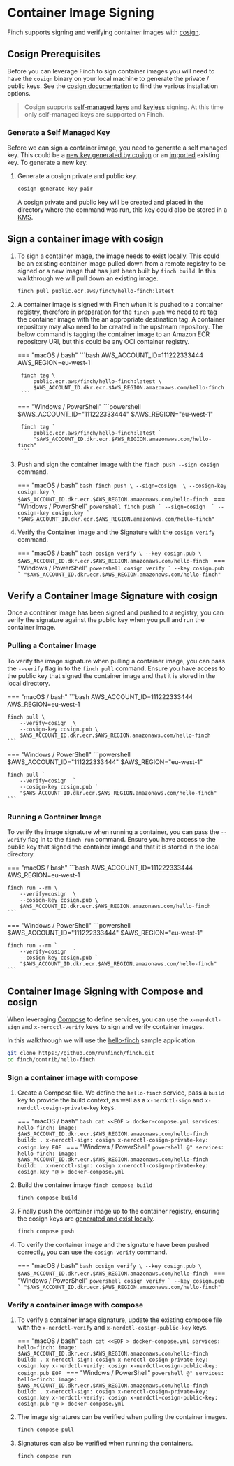 # Container Image Signing

Finch supports signing and verifying container images with
[cosign](https://docs.sigstore.dev/cosign/overview/).

## Cosign Prerequisites

Before you can leverage Finch to sign container images you will need to have the
`cosign` binary on your local machine to generate the private / public keys. See
the [cosign
documentation](https://docs.sigstore.dev/cosign/installation/) to find the
various installation options.

> Cosign supports [self-managed
> keys](https://docs.sigstore.dev/cosign/signing_with_self-managed_keys/) and
> [keyless](https://docs.sigstore.dev/cosign/openid_signing/) signing. At this
> time only self-managed keys are supported on Finch.

### Generate a Self Managed Key

Before we can sign a container image, you need to generate a self managed key.
This could be a [new key generated by
cosign](https://docs.sigstore.dev/cosign/signing_with_self-managed_keys/) or an
[imported](https://docs.sigstore.dev/cosign/import-keypair/) existing key. To
generate a new key:

1. Generate a cosign private and public key.

    ```bash
    cosign generate-key-pair
    ```

    A cosign private and public key will be created and placed in the directory
    where the command was run, this key could also be stored in a
    [KMS](https://docs.sigstore.dev/cosign/kms_support/).

## Sign a container image with cosign

1. To sign a container image, the image needs to exist locally. This could be an
   existing container image pulled down from a remote registry to be signed or a
   new image that has just been built by `finch build`. In this walkthrough we
   will pull down an existing image.

    ```bash
    finch pull public.ecr.aws/finch/hello-finch:latest
    ```

2. A container image is signed with Finch when it is pushed to a container
   registry, therefore in preparation for the `finch push` we need to re tag the
   container image with the an appropriate destination tag. A container
   repository may also need to be created in the upstream repository. The below
   command is tagging the container image to an Amazon ECR repository URI, but
   this could be any OCI container registry.

    === "macOS / bash"
        ```bash
        AWS_ACCOUNT_ID=111222333444
        AWS_REGION=eu-west-1

        finch tag \
            public.ecr.aws/finch/hello-finch:latest \
            $AWS_ACCOUNT_ID.dkr.ecr.$AWS_REGION.amazonaws.com/hello-finch
        ```
    === "Windows / PowerShell"
        ```powershell
        $AWS_ACCOUNT_ID="111222333444"
        $AWS_REGION="eu-west-1"

        finch tag `
            public.ecr.aws/finch/hello-finch:latest `
            "$AWS_ACCOUNT_ID.dkr.ecr.$AWS_REGION.amazonaws.com/hello-finch"
        ```

3. Push and sign the container image with the `finch push --sign cosign`
   command.

    === "macOS / bash"
        ```bash
        finch push \
            --sign=cosign  \
            --cosign-key cosign.key \
            $AWS_ACCOUNT_ID.dkr.ecr.$AWS_REGION.amazonaws.com/hello-finch
        ```
    === "Windows / PowerShell"
        ```powershell
        finch push `
            --sign=cosign  `
            --cosign-key cosign.key `
            "$AWS_ACCOUNT_ID.dkr.ecr.$AWS_REGION.amazonaws.com/hello-finch"
        ```

4. Verify the Container Image and the Signature with the `cosign verify` command.

    === "macOS / bash"
        ```bash
        cosign verify \
            --key cosign.pub \
            $AWS_ACCOUNT_ID.dkr.ecr.$AWS_REGION.amazonaws.com/hello-finch
        ```
    === "Windows / PowerShell"
        ```powershell
        cosign verify `
            --key cosign.pub `
            "$AWS_ACCOUNT_ID.dkr.ecr.$AWS_REGION.amazonaws.com/hello-finch"
        ```

## Verify a Container Image Signature with cosign

Once a container image has been signed and pushed to a registry, you can verify
the signature against the public key when you pull and run the container image.

### Pulling a Container Image

To verify the image signature when pulling a container image, you can pass the
`--verify` flag in to the `finch pull` command. Ensure you have access to the
public key that signed the container image and that it is stored in the local
directory.

=== "macOS / bash"
    ```bash
    AWS_ACCOUNT_ID=111222333444
    AWS_REGION=eu-west-1

    finch pull \
        --verify=cosign  \
        --cosign-key cosign.pub \
        $AWS_ACCOUNT_ID.dkr.ecr.$AWS_REGION.amazonaws.com/hello-finch
    ```
=== "Windows / PowerShell"
    ```powershell
    $AWS_ACCOUNT_ID="111222333444"
    $AWS_REGION="eu-west-1"

    finch pull `
        --verify=cosign  `
        --cosign-key cosign.pub `
        "$AWS_ACCOUNT_ID.dkr.ecr.$AWS_REGION.amazonaws.com/hello-finch"
    ```

### Running a Container Image

To verify the image signature when running a container, you can pass the
`--verify` flag in to the `finch run` command. Ensure you have access to the
public key that signed the container image and that it is stored in the local
directory.

=== "macOS / bash"
    ```bash
    AWS_ACCOUNT_ID=111222333444
    AWS_REGION=eu-west-1

    finch run --rm \
        --verify=cosign  \
        --cosign-key cosign.pub \
        $AWS_ACCOUNT_ID.dkr.ecr.$AWS_REGION.amazonaws.com/hello-finch
    ```
=== "Windows / PowerShell"
    ```powershell
    $AWS_ACCOUNT_ID="111222333444"
    $AWS_REGION="eu-west-1"

    finch run --rm `
        --verify=cosign  `
        --cosign-key cosign.pub `
        "$AWS_ACCOUNT_ID.dkr.ecr.$AWS_REGION.amazonaws.com/hello-finch"
    ```

## Container Image Signing with Compose and cosign

When leveraging [Compose](https://compose-spec.io/) to define services, you can
use the `x-nerdctl-sign` and `x-nerdctl-verify` keys to sign and verify
container images.

In this walkthrough we will use the
[hello-finch](https://github.com/runfinch/finch/tree/main/contrib/hello-finch)
sample application.

```bash
git clone https://github.com/runfinch/finch.git
cd finch/contrib/hello-finch
```

### Sign a container image with compose

1. Create a Compose file. We define the `hello-finch` service, pass a `build`
   key to provide the build context, as well as a `x-nerdctl-sign` and
   `x-nerdctl-cosign-private-key` keys.

    === "macOS / bash"
        ```bash
        cat <<EOF > docker-compose.yml
        services:
          hello-finch:
            image: $AWS_ACCOUNT_ID.dkr.ecr.$AWS_REGION.amazonaws.com/hello-finch
            build: .
            x-nerdctl-sign: cosign
            x-nerdctl-cosign-private-key: cosign.key
        EOF
        ```
    === "Windows / PowerShell"
        ```powershell
        @"
        services:
          hello-finch:
            image: $AWS_ACCOUNT_ID.dkr.ecr.$AWS_REGION.amazonaws.com/hello-finch
            build: .
            x-nerdctl-sign: cosign
            x-nerdctl-cosign-private-key: cosign.key
        "@ > docker-compose.yml
        ```

2. Build the container image `finch compose build`

    ```bash
    finch compose build
    ```

3. Finally push the container image up to the container registry, ensuring the
   cosign keys are [generated and exist locally](#generate-a-self-managed-key).

    ```bash
    finch compose push
    ```

4. To verify the container image and the signature have been pushed correctly,
   you can use the `cosign verify` command.

    
    === "macOS / bash"
        ```bash
        cosign verify \
            --key cosign.pub \
            $AWS_ACCOUNT_ID.dkr.ecr.$AWS_REGION.amazonaws.com/hello-finch
        ```
    === "Windows / PowerShell"
        ```powershell
        cosign verify `
            --key cosign.pub `
            "$AWS_ACCOUNT_ID.dkr.ecr.$AWS_REGION.amazonaws.com/hello-finch"
        ```

### Verify a container image with compose

1. To verify a container image signature, update the existing compose file with
   the `x-nerdctl-verify` and `x-nerdctl-cosign-public-key` keys.

    === "macOS / bash"
        ```bash
        cat <<EOF > docker-compose.yml
        services:
          hello-finch:
            image: $AWS_ACCOUNT_ID.dkr.ecr.$AWS_REGION.amazonaws.com/hello-finch
            build: .
            x-nerdctl-sign: cosign
            x-nerdctl-cosign-private-key: cosign.key
            x-nerdctl-verify: cosign
            x-nerdctl-cosign-public-key: cosign.pub
        EOF
        ```
    === "Windows / PowerShell"
        ```powershell
        @"
        services:
          hello-finch:
            image: $AWS_ACCOUNT_ID.dkr.ecr.$AWS_REGION.amazonaws.com/hello-finch
            build: .
            x-nerdctl-sign: cosign
            x-nerdctl-cosign-private-key: cosign.key
            x-nerdctl-verify: cosign
            x-nerdctl-cosign-public-key: cosign.pub
        "@ > docker-compose.yml
        ```

2. The image signatures can be verified when pulling the container images.

    ```bash
    finch compose pull
    ```

3. Signatures can also be verified when running the containers.

    ```bash
    finch compose run
    ```